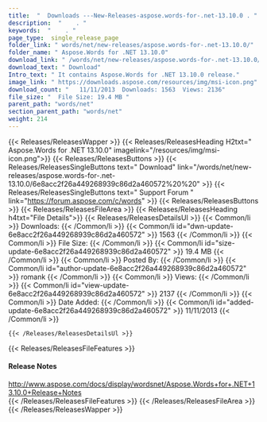 ```yaml
---
title:  "  Downloads ---New-Releases-aspose.words-for-.net-13.10.0 . " 
description:  "    . " 
keywords:  "    . " 
page_type:  single_release_page
folder_link: " words/net/new-releases/aspose.words-for-.net-13.10.0/"
folder_name: " Aspose.Words for .NET 13.10.0"
download_link: " /words/net/new-releases/aspose.words-for-.net-13.10.0/6e8acc2f26a449268939c86d2a460572"
download_text: " Download"
Intro_text: " It contains Aspose.Words for .NET 13.10.0 release."
image_link: " https://downloads.aspose.com/resources/img/msi-icon.png"
download_count: "   11/11/2013  Downloads: 1563  Views: 2136"
file_size: "  File Size: 19.4 MB "
parent_path: "words/net"
section_parent_path: "words/net"
weight: 214 
---
```


{{< Releases/ReleasesWapper >}}
  {{< Releases/ReleasesHeading H2txt=" Aspose.Words for .NET 13.10.0" imagelink="/resources/img/msi-icon.png">}}
  {{< Releases/ReleasesButtons >}}
    {{< Releases/ReleasesSingleButtons text=" Download" link="/words/net/new-releases/aspose.words-for-.net-13.10.0/6e8acc2f26a449268939c86d2a460572%20%20" >}}
    {{< Releases/ReleasesSingleButtons text=" Support Forum " link="https://forum.aspose.com/c/words" >}}
  {{< Releases/ReleasesButtons >}}
  {{< Releases/ReleasesFileArea >}}
    {{< Releases/ReleasesHeading h4txt="File Details">}}
    {{< Releases/ReleasesDetailsUl >}}
            {{< Common/li  >}} Downloads: {{< /Common/li >}} 
      {{< Common/li id="dwn-update-6e8acc2f26a449268939c86d2a460572" >}} 1563 {{< /Common/li >}} 
      {{< Common/li  >}} File Size: {{< /Common/li >}} 
      {{< Common/li id="size-update-6e8acc2f26a449268939c86d2a460572" >}} 19.4 MB {{< /Common/li >}} 
      {{< Common/li  >}} Posted By: {{< /Common/li >}} 
      {{< Common/li id="author-update-6e8acc2f26a449268939c86d2a460572" >}} romank {{< /Common/li >}} 
      {{< Common/li  >}} Views: {{< /Common/li >}} 
      {{< Common/li id="view-update-6e8acc2f26a449268939c86d2a460572" >}} 2137 {{< /Common/li >}} 
      {{< Common/li  >}} Date Added: {{< /Common/li >}} 
      {{< Common/li id="added-update-6e8acc2f26a449268939c86d2a460572" >}} 11/11/2013 {{< /Common/li >}} 

    {{< /Releases/ReleasesDetailsUl >}}

  {{< Releases/ReleasesFileFeatures >}}
      <h4>Release Notes</h4><div><a href="http://www.aspose.com/docs/display/wordsnet/Aspose.Words+for+.NET+13.10.0+Release+Notes">http://www.aspose.com/docs/display/wordsnet/Aspose.Words+for+.NET+13.10.0+Release+Notes</a></div>
  {{< /Releases/ReleasesFileFeatures >}}
 {{< /Releases/ReleasesFileArea >}}
{{< /Releases/ReleasesWapper >}}


